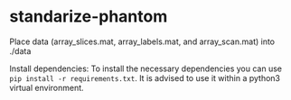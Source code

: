 # standarize-phantom

Place data (array_slices.mat, array_labels.mat, and array_scan.mat) into ./data

Install dependencies:
To install the necessary dependencies you can use `pip install -r requirements.txt`. It is advised to use it within a python3 virtual environment.



